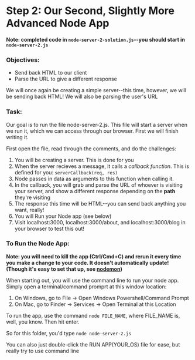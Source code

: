 # Step 2: Our Second, Slightly More Advanced Node App

**Note: completed code in `node-server-2-solution.js`--you should start in `node-server-2.js`**

### Objectives:
- Send back HTML to our client
- Parse the URL to give a different response

We will once again be creating a simple server--this time, however, we will be sending back HTML! We will also be parsing the user's URL 

### Task:

Our goal is to run the file node-server-2.js. This file will start a server when we run it, which we can access through our browser. First we will finish writing it. 

First open the file, read through the comments, and do the challenges:

1. You will be creating a server. This is done for you
2. When the server recieves a message, it calls a *callback function*. This is defined for you: `serverCallback(req, res)`
3. Node passes in data as arguments to this function when calling it. 
4. In the callback, you will grab and parse the URL of whoever is visiting your server, and show a different response depending on the **path** they're visiting
5. The response this time will be HTML--you can send back anything you want, really!
6. You will Run your Node app (see below)
7. Visit localhost:3000, localhost:3000/about, and localhost:3000/blog in your browser to test this out!


### To Run the Node App:

**Note: you will need to kill the app (Ctrl/Cmd+C) and rerun it every time you make a change to your code. It doesn't automatically update! (Though it's easy to set that up, see [nodemon](https://nodemon.io/))**

When starting out, you will use the command line to run your node app. Simply open a terminal/command promprt at this window location:

1. On Windows, go to File -> Open Windows Powershell/Command Prompt
2. On Mac, go to Finder -> Services -> Open Terminal at this Location

To run the app, use the command `node FILE_NAME`, where FILE_NAME is, well, you know. Then hit enter.

So for this folder, you'd type `node node-server-2.js`

You can also just double-click the RUN APP(YOUR_OS) file for ease, but really try to use command line
